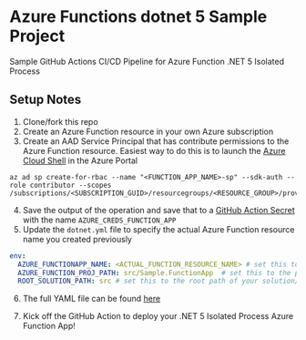 # Azure Functions dotnet 5 Sample Project
Sample GitHub Actions CI/CD Pipeline for Azure Function .NET 5 Isolated Process

## Setup Notes

1. Clone/fork this repo
2. Create an Azure Function resource in your own Azure subscription
3. Create an AAD Service Principal that has contribute permissions to the Azure Function resource. Easiest way to do this is to launch the [Azure Cloud Shell](https://docs.microsoft.com/en-us/azure/cloud-shell/overview) in the Azure Portal

```
az ad sp create-for-rbac --name "<FUNCTION_APP_NAME>-sp" --sdk-auth --role contributor --scopes /subscriptions/<SUBSCRIPTION_GUID>/resourcegroups/<RESOURCE_GROUP>/providers/Microsoft.Web/sites/<FUNCTION_APP_NAME>
```
4. Save the output of the operation and save that to a [GitHub Action Secret](https://docs.github.com/en/actions/reference/encrypted-secrets) with the name ```AZURE_CREDS_FUNCTION_APP```
5. Update the ```dotnet.yml``` file to specify the actual Azure Function resource name you created previously

```yaml
env:
  AZURE_FUNCTIONAPP_NAME: <ACTUAL_FUNCTION_RESOURCE_NAME> # set this to the name of your azure function app resource
  AZURE_FUNCTION_PROJ_PATH: src/Sample.FunctionApp  # set this to the path to your function app project
  ROOT_SOLUTION_PATH: src # set this to the root path of your solution/project file
```
6. The full YAML file can be found [here](.github/workflows/dotnet.yml)

7. Kick off the GitHub Action to deploy your .NET 5 Isolated Process Azure Function App!
